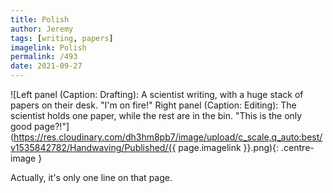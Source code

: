 ```yaml
---
title: Polish
author: Jeremy
tags: [writing, papers]
imagelink: Polish
permalink: /493
date: 2021-09-27
---
```


![Left panel (Caption: Drafting): A scientist writing, with a huge stack of papers on their desk. "I'm on fire!" Right panel (Caption: Editing): The scientist holds one paper, while the rest are in the bin. "This is the only good page?!"](https://res.cloudinary.com/dh3hm8pb7/image/upload/c_scale,q_auto:best/v1535842782/Handwaving/Published/{{ page.imagelink }}.png){: .centre-image }

Actually, it's only one line on that page.
